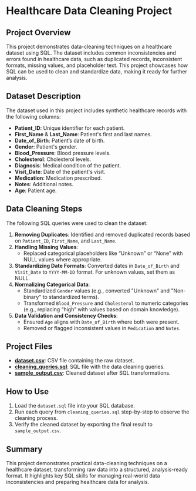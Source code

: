 # Healthcare Data Cleaning Project

## Project Overview
This project demonstrates data-cleaning techniques on a healthcare dataset using SQL. The dataset includes common inconsistencies and errors found in healthcare data, such as duplicated records, inconsistent formats, missing values, and placeholder text. This project showcases how SQL can be used to clean and standardize data, making it ready for further analysis.

## Dataset Description
The dataset used in this project includes synthetic healthcare records with the following columns:

- **Patient_ID**: Unique identifier for each patient.
- **First_Name** & **Last_Name**: Patient's first and last names.
- **Date_of_Birth**: Patient’s date of birth.
- **Gender**: Patient's gender.
- **Blood_Pressure**: Blood pressure levels.
- **Cholesterol**: Cholesterol levels.
- **Diagnosis**: Medical condition of the patient.
- **Visit_Date**: Date of the patient's visit.
- **Medication**: Medication prescribed.
- **Notes**: Additional notes.
- **Age**: Patient age.

## Data Cleaning Steps
The following SQL queries were used to clean the dataset:

1. **Removing Duplicates**: Identified and removed duplicated records based on `Patient_ID`, `First_Name`, and `Last_Name`.
2. **Handling Missing Values**:
   - Replaced categorical placeholders like “Unknown” or “None” with NULL values where appropriate.
3. **Standardizing Date Formats**: Converted dates in `Date_of_Birth` and `Visit_Date` to `YYYY-MM-DD` format. For unknown values, set them as NULL.
4. **Normalizing Categorical Data**:
   - Standardized `Gender` values (e.g., converted "Unknown" and "Non-binary" to standardized terms).
   - Transformed `Blood_Pressure` and `Cholesterol` to numeric categories (e.g., replacing “high” with values based on domain knowledge).
5. **Data Validation and Consistency Checks**:
   - Ensured `Age` aligns with `Date_of_Birth` where both were present.
   - Removed or flagged inconsistent values in `Medication` and `Notes`.

## Project Files
- **[dataset.csv](./dataset.csv)**: CSV file containing the raw dataset.
- **[cleaning_queries.sql](./cleaning_queries.sql)**: SQL file with the data cleaning queries.
- **[sample_output.csv](./sample_output.csv)**: Cleaned dataset after SQL transformations.

## How to Use
1. Load the `dataset.sql` file into your SQL database.
2. Run each query from `cleaning_queries.sql` step-by-step to observe the cleaning process.
3. Verify the cleaned dataset by exporting the final result to `sample_output.csv`.

## Summary
This project demonstrates practical data-cleaning techniques on a healthcare dataset, transforming raw data into a structured, analysis-ready format. It highlights key SQL skills for managing real-world data inconsistencies and preparing healthcare data for analysis.
